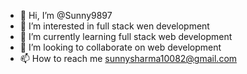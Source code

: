 - 👋 Hi, I’m @Sunny9897
- 👀 I’m interested in full stack wen development
- 🌱 I’m currently learning full stack web development
- 💞️ I’m looking to collaborate on web development
- 📫 How to reach me sunnysharma10082@gmail.com

<!---
Sunny9897/Sunny9897 is a ✨ special ✨ repository because its `README.md` (this file) appears on your GitHub profile.
You can click the Preview link to take a look at your changes.
--->
